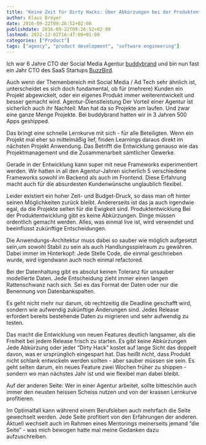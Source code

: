 ```yaml
---
title: "Keine Zeit für Dirty Hacks: Über Abkürzungen bei der Produktentwicklung"
author: Klaus Breyer
date: 2016-09-22T09:26:52+02:00
publishdate: 2016-09-22T09:26:52+02:00
lastmod: 2022-12-02T16:47:09+01:00
categories: ["Product"]
tags: ["agency", "product development", "software engineering"]
---
```


Ich war 6 Jahre CTO der Social Media Agentur [buddybrand](http://buddybrand.com) und bin nun fast ein Jahr CTO des SaaS Startups [BuzzBird](https://www.buzzbird.de).

Auch wenn der Themenbereich mit Social Media / Ad Tech sehr ähnlich ist, unterscheidet es sich doch fundamental, ob für (mehrere) Kunden ein Projekt abgewickelt, oder ein eigenes Produkt immer weiterentwickelt und besser gemacht wird.
Agentur-Dienstleistung
Der Vorteil einer Agentur ist sicherlich auch ihr Nachteil: Man hat da so Projekte am laufen. Und zwar eine ganze Menge Projekte. Bei buddybrand hatten wir in 3 Jahren 500 Apps geshipped.

Das bringt eine schnelle Lernkurve mit sich - für alle Beteiligten. Wenn ein Projekt mal eher so mittelmäßig lief, finden Learnings daraus direkt im nächsten Projekt Anwendung. Das Betrifft die Entwicklung genauso wie das Projektmanagement und die Zusammenarbeit sämtlicher Gewerke.

Gerade in der Entwicklung kann super mit neue Frameworks experimentiert werden. Wir hatten in all den Agentur-Jahren sicherlich 5 verschiedene Frameworks sowohl im Backend als auch im Frontend. Diese Erfahrung macht auch für die absurdesten Kundenwünsche unglaublich flexibel.

Leider existiert ein hoher Zeit- und Budget-Druck, so dass man oft hinter seinen Möglichkeiten zurück bleibt. Andererseits ist das ja auch irgendwie egal, da die Projekte selten für die Ewigkeit sind.
Produktentwicklung
Bei der Produktentwicklung gibt es keine Abkürzungen. Dinge müssen ordentlich gemacht werden. Alles, was einmal live ist, wird verwendet und beeinflusst zukünftige Entscheidungen.

Die Anwendungs-Architektur muss dabei so sauber wie möglich aufgesetzt sein,um sowohl Stabil zu sein als auch Handlungsspielraum zu gewähren. Dabei immer im Hinterkopf: Jede Stelle Code, die einmal geschrieben wurde, wird irgendwann auch noch einmal refactored.

Bei der Datenhaltung gibt es absolut keinen Toleranz für unsauber modellierte Daten. Jede Entscheidung zieht immer einen langen Rattenschwanz nach sich. Sei es das Format der Daten oder nur die Benennung von Datenbankspalten.

Es geht nicht mehr nur darum, ob rechtzeitig die Deadline geschafft wird, sondern wie aufwendig zukünftige Änderungen sind. Jedes Release erfordert bereits bestehende Daten zu migrieren und sehr aufwendig zu testen.

Das macht die Entwicklung von neuen Features deutlich langsamer, als die Freiheit bei jedem Release frisch zu starten.
Es gibt keine Abkürzungen
Jede Abkürzung oder jeder “Dirty Hack” kostet auf lange Sicht das doppelt davon, was er ursprünglich eingespart hat. Das heißt nicht, dass Produkt nicht schlank entwickeln werden sollten - aber sauber müssen sie sein. Es geht selten darum, ein neues Feature zwei Wochen früher zu shippen - sondern wo man nächstes Jahr ist und wie flexibel man dabei bleibt.

Auf der anderen Seite: Wer in einer Agentur arbeitet, sollte bitteschön auch immer den neusten heissen Scheiss nutzen und von der krassen Lernkurve profitieren.

Im Optimalfall kann während einem Berufsleben auch mehrfach die Seite gewechselt werden. Jede Seite profitiert von den Erfahrungen der anderen. Aktuell wechselt auch im Rahmen eines Mentorings meinerseits jemand “die Seite” - was mich bewogen hatte mal meine Gedanken dazu aufzuschreiben.
